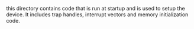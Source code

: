 this directory contains code that is run at startup and is used to setup the device. It includes trap handles, interrupt vectors and memory initialization code.
